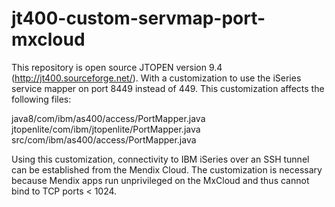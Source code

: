 # jt400-custom-servmap-port-mxcloud

This repository is open source JTOPEN version 9.4 (http://jt400.sourceforge.net/). With a customization
to use the iSeries service mapper on port 8449 instead of 449. This customization affects the following files:

java8/com/ibm/as400/access/PortMapper.java
jtopenlite/com/ibm/jtopenlite/PortMapper.java
src/com/ibm/as400/access/PortMapper.java

Using this customization, connectivity to IBM iSeries over an SSH tunnel can be established from the Mendix Cloud.
The customization is necessary because Mendix apps run unprivileged on the MxCloud and thus cannot bind to TCP ports < 1024.
